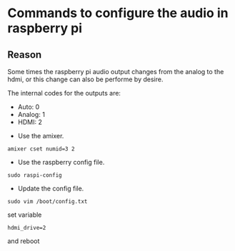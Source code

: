 # Commands to configure the audio in raspberry pi

Reason
-------

Some times the raspberry pi audio output changes from the analog to the hdmi, or this change can also be performe by desire.

The internal codes for the outputs are:

* Auto: 0
* Analog: 1
* HDMI: 2

- Use the amixer.

``` 
amixer cset numid=3 2
```

- Use the raspberry config file.

``` 
sudo raspi-config
```

- Update the config file.

```
sudo vim /boot/config.txt 
```

set variable 
```
hdmi_drive=2
```

and reboot
